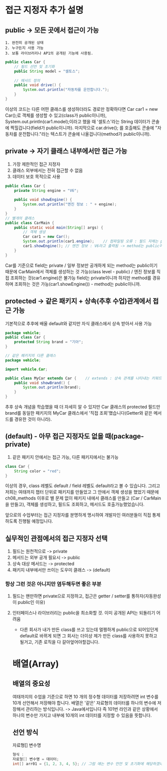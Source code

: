 # 접근 지정자 추가 설명
## public -> 모든 곳에서 접근이 가능
    1. 완전히 공개된 상태
    2. 누구든지 사용 가능
    3. 보통 라이브러리나 AP1의 공개된 기능에 사용됨.
```java
public class Car {
    // 필드 선언 및 초기화
    public String model = "셀토스";
    
    // 메서드 정의
    public void drive() {
        System.out.println("자동차를 운전합니다.");
    }
}
```
이상의 코드는 다른 어떤 클래스를 생성하더라도 경로만 정확하다면 Car car1 = new Car();로
객체를 생성할 수 있고(class가 public이니까), System.out.println(car1.model);이라고 했을 때
'셀토스'라는 String 데이터가 콘솔에 찍힐겁니다(field가 public이니까). 마지막으로 car.drive();
를 호출해도 콘솔에 "자동차를 운전합니다."라는 텍스트가 콘솔에 나올겁니다(method가 public이니까).

## private -> 자기 클래스 내부에서만 접근 가능
1. 가장 제한적인 접근 지정자
2. 클래스 외부에서는 전혀 접근할 수 없음
3. 데이터 보호 목적으로 사용
```java
public class Car {
    private String engine = "V6";
    
    public void showEngine() {
        System.out.println("엔진 정보 : " + engine);
    }
}
// 별개의 클래스
public class CarMain {
    public static void main(String[] args) {
        // 객체 생성
        Car car1 = new Car();
        System.out.println(car1.engine);    // 컴파일링 오류 : 필드 자체는 private
        car1.showEngine(); // 엔진 정보 : V6라고 출력됨 -> method는 public이기 때문
    }
}
```
Car를 기준으로 field는 private / 일부 정보만 공개하게 되는 method는 public이기 때문에
CarMain에서 객체를 생성하는 것 가능(class level - public) /
엔진 정보를 직접 조회하는 것(car1.engine)은 불가능 field는 private이니까
하지만 method를 경유하며 조회하는 것은 가능(car1.showEngine()) - method는 public이니까.

## protected -> 같은 패키지 + 상속(추후 수업)관계에서 접근 가능
기본적으로 추후에 배울 default와 같지만 자식 클래스에서 상속 받아서 사용 가능
```java
package vehicle;
public class Car {
    protected String brand = "기아";
}

// 같은 패키지의 다른 클래스
package vehicle;

import vehicle.Car;

public class MyCar extends Car {    // extends : 상속 관계를 나타내는 키워드
    public void showBrand() {
        System.out.println(brand);
    }
}
```
추후 상속 개념을 학습했을 때 더 자세히 알 수 있지만 Car 클래스의 protected 필드만
brand를 동일한 패키지의 MyCar 클래스에서 '직접 조회'했습니다(Getter와 같은 메서드를
경유한 것이 아니라).

## (default) - 아무 접근 지정자도 없을 때(package-private)
1. 같은 패키지 안에서는 접근 가능, 다른 패키지에서는 불가능
```java
class Car {
    String color = "red";
}
```
이상의 경우, class 레벨도 default / field 레벨도 default라고 볼 수 있습니다.
그리고 저희는 여태까지 챕터 단위로 패키지를 만들었고 그 안에서 객체 생성을 했었기 때문에
ch08_methods 이후로 별 문제 없이 패키지 내에서 클래스를 만들고
(Car / CarMain을 만들고), 객체를 생성하고, 필드도 조회하고, 메서드도 호출가능했었습니다.

앞으로의 수업부터는 접근 지정자를 분명하게 명시하여 개발자인 여러분들이 직접 통제하도록
진행될 예정입니다.

## 실무적인 관점에서의 접근 지정자 선택
1. 필드는 원천적으로 -> private
2. 메서드는 외부 공개 필요시 -> public
3. 상속 대상 메서드는 -> protected
4. 패키지 내부에서만 쓰이는 도우미 클래스 -> (default)

### 항상 그런 것은 아니지만 염두해두면 좋은 부분
1. 필드는 왠만하면 private으로 지정하고, 접근은 getter / setter를 통하자(자동완성이 public인 이유)
2. 인터페이스나 라이브러리는 public을 최소화할 것. 이미 공개된 API는 되돌리기 어려움
    - 다른 회사가 내가 만든 class를 쓰고 있는데 멀쩡하게 public으로 되어있던게 default로 바뀌게 되면
        그 회사는 더이상 제가 만든 class를 사용하지 못하고 될거고, 기존 로직을 다 갈아엎어야할겁니다.

    # 배열(Array)
    ## 배열의 중요성
    여태까지의 수업을 기준으로 하면 10 개의 정수형 데이터를 저장하려면 int 변수를 10개 선언해서 저장해야 합니다.
    배열은 '같은' 자료형의 데이터를 하나의 변수에 저장해서 관리하는 방식입니다. -> Java에서입니다
    즉 101번 라인과 같은 상황에서 하나의 변수만 가지고 내부에 10개의 int 데이터를 지정할 수 있음을 뜻합니다.

    ## 선언 방식
    자료형[] 변수명
    ```java
    형식 :
    자료형[] 변수명 = 데이터;
   int[] arr01 = {1, 2, 3, 4, 5}; // 그럼 얘는 변수 언언 및 초기화에 해당하겠네요.
    ```

